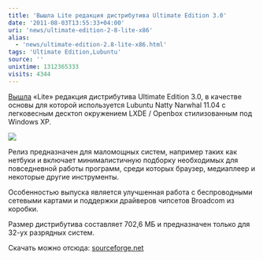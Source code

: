 ```yaml
---
title: 'Вышла Lite редакция дистрибутива Ultimate Edition 3.0'
date: '2011-08-03T13:55:33+04:00'
uri: 'news/ultimate-edition-2-8-lite-x86'
alias: 
  - 'news/ultimate-edition-2.8-lite-x86.html'
tags: 'Ultimate Edition,Lubuntu'
source: ''
unixtime: 1312365333
visits: 4344
---
```

[Вышла](http://ultimateedition.info/ultimate-edition/ultimate-edition-lite/) «Lite» редакция дистрибутива Ultimate Edition 3.0, в качестве основы для которой используется Lubuntu Natty Narwhal 11.04 с легковесным десктоп окружением LXDE / Openbox стилизованным под Windows XP.

[![](img/2011/08/03/13-00/ultimate-edition-lite-6005019404-o.jpg)](img/2011/08/03/13-00/ultimate-edition-lite-6005019404-o.jpg)

Релиз предназначен для маломощных систем, например таких как нетбуки и включает минималистичную подборку необходимых для повседневной работы программ, среди которых браузер, медиаплеер и некоторые другие инструменты.

Особенностью выпуска является улучшенная работа с беспроводными сетевыми картами и поддержки драйверов чипсетов Broadcom из коробки.

Размер дистрибутива составляет 702,6 МБ и предназначен только для 32-ух разрядных систем.

Скачать можно отсюда: [sourceforge.net](http://sourceforge.net/projects/ultimateedition/files/ultimate-edition-2.8-lite-x86.iso/download)
